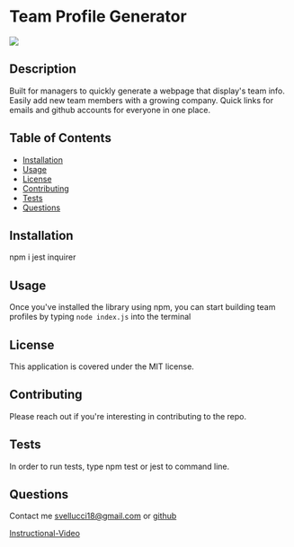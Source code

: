 # Team Profile Generator

[<img src="https://img.shields.io/badge/license-MIT-COLOR.svg?logo=LOGO">](<https://opensource.org/licenses/MIT>)

## Description
Built for managers to quickly generate a webpage that display's team info. Easily add new team members with a growing company. Quick links for emails and github accounts for everyone in one place.

## Table of Contents
* [Installation](#installation)
* [Usage](#usage)
* [License](#license)
* [Contributing](#contributing)
* [Tests](#tests)
* [Questions](#questions)

## Installation
npm i jest inquirer

## Usage
Once you've installed the library using npm, you can start building team profiles by typing `node index.js` into the terminal
  
## License
This application is covered under the MIT license.

## Contributing
Please reach out if you're interesting in contributing to the repo.

## Tests
In order to run tests, type npm test or jest to command line.

## Questions
Contact me svellucci18@gmail.com
or [github](<https://github.com/svellucci18>)


[Instructional-Video](https://drive.google.com/file/d/1_hSb6JGRaBB9u1iNNoDnv6BZmSMTbXfx/view?usp=sharing)